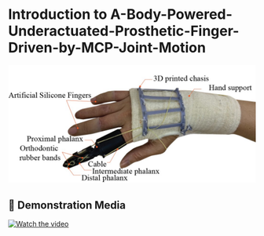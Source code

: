 # Introduction to A-Body-Powered-Underactuated-Prosthetic-Finger-Driven-by-MCP-Joint-Motion

<img src="hardware/Fabricated finger.jpg"/>


## 📸 Demonstration Media
[![Watch the video](https://img.youtube.com/vi/tBpJW4bJub8/hqdefault.jpg)](https://www.youtube.com/watch?v=tBpJW4bJub8)
